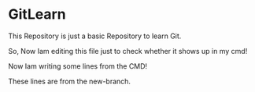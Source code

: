 # GitLearn
This Repository is just a basic Repository to learn Git.

So, Now Iam editing this file just to check whether it shows up in my cmd!

Now Iam writing some lines from the CMD!


These lines are from the new-branch.
